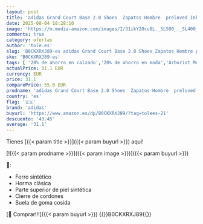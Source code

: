 ```yaml
---
layout: post
title: 'adidas Grand Court Base 2.0 Shoes  Zapatos Hombre  preloved Ink/Cloud White/preloved Ink  36 EU'
date: 2025-08-04 18:28:10
image: 'https://m.media-amazon.com/images/I/31ikY2Ocu8L._SL500_._SL400_.jpg'
comments: true
category: ofertas
author: 'tole.es'
slug: 'B0CKXRXJ89-es adidas Grand Court Base 2.0 Shoes Zapatos Hombre preloved...'
sku: 'B0CKXRXJ89-es'
tags: [ '20% de ahorro en calzado','20% de ahorro en moda','Arborist Merchandising Root','Calzado de fútbol para hombre','Calzado deportivo para hombre','Moda','Moda Hombre','Prime Student -10% adicional en una selección de Moda','Self Service','Special Features Stores','Zapatillas deportivas y de moda para hombre','Zapatillas modernas azul oscuro','Zapatos para hombre','Zapatos: -10% adicional en una selección de Moda','adidas','c8538d25-3af9-48d3-aeff-5f3ce5572a36_0','c8538d25-3af9-48d3-aeff-5f3ce5572a36_3901','c8538d25-3af9-48d3-aeff-5f3ce5572a36_4801','c8538d25-3af9-48d3-aeff-5f3ce5572a36_8301','zapatos','🇪🇸', ]
actualPrice: 31.1 EUR
currency: EUR
price: 31.1
comparePrice: 55.0 EUR
prodname: 'adidas Grand Court Base 2.0 Shoes  Zapatos Hombre  preloved Ink/Cloud White/preloved Ink  36 EU'
country: 'es'
flag: '🇪🇸'
brand: 'adidas'
buyurl: 'https://www.amazon.es/dp/B0CKXRXJ89/?tag=tolees-21'
descuento: '43.45'
average: '31.1'
---
```


Tienes [{{< param title >}}]({{< param buyurl >}}) aqui!

[![{{< param prodname >}}]({{< param image >}})]({{< param buyurl >}})

🔎:

- Forro sintético
- Horma clásica
- Parte superior de piel sintética
- Cierre de cordones
- Suela de goma cosida

[🛒 Comprar!!!]({{< param buyurl >}})
{{<world>}}B0CKXRXJ89{{</world>}}
